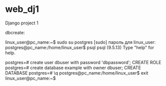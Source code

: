 # web_dj1
Django project 1

dbcreate:

linux_user@pc_name:~$ sudo su postgres
[sudo] пароль для linux_user: 
postgres@pc_name:/home/linux_user$ psql
psql (9.5.13)
Type "help" for help.

postgres=# create user dbuser with password 'dbpassword';
CREATE ROLE
postgres=# create database example with owner dbuser;
CREATE DATABASE
postgres=# \q
postgres@pc_name:/home/linux_user$ exit
linux_user@pc_name:~$

